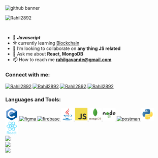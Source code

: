 <img alt="github banner" src="https://user-images.githubusercontent.com/80545477/221854571-974dc8ba-722d-424a-b343-79e737d13366.png" />
<p> <img src="https://komarev.com/ghpvc/?username=Rahil2892&label=Profile%20views&color=0e75b6&style=flat" alt="Rahil2892" /></p>
<br/>


- 💖 **_Javascript_** 
- ⚒️ currently learning [Blockchain]()
- 👯 I’m looking to collaborate on **any thing JS related**
- 💬 Ask me about **React, MongoDB**
- 📫 How to reach me **rahilgavande@gmail.com**

<h3>Connect with me:</h3>

<p>
<a href="https://www.linkedin.com/in/rahil-gavande-051602222/" target="blank">
<img align="center" src="https://raw.githubusercontent.com/rahuldkjain/github-profile-readme-generator/master/src/images/icons/Social/linked-in-alt.svg" alt="Rahil2892" height="30" width="40" />
</a>
<a href="https://rahil2892.netlify.app/" target="blank">
<img align="center" src="https://github.com/Rahil2892/Rahil2892/assets/80545477/af732073-1e75-4bf7-b498-56b000ab2e8d" alt="Rahil2892" width="35" />
</a>
<a href="https://www.instagram.com/rahil_2892/" target="blank">
<img align="center" src="https://raw.githubusercontent.com/rahuldkjain/github-profile-readme-generator/master/src/images/icons/Social/instagram.svg" alt="Rahil2892" height="30" width="40" />
</a>
<a href="https://discordapp.com/users/744514708882587690" target="blank">
<img align="center" src="https://raw.githubusercontent.com/rahuldkjain/github-profile-readme-generator/master/src/images/icons/Social/discord.svg" alt="Rahil2892" height="30" width="40" />
</a>
</p>

<h3>Languages and Tools:</h3>
<a href="https://www.cprogramming.com/" target="_blank" rel="noreferrer"> 
<img src="https://raw.githubusercontent.com/devicons/devicon/master/icons/c/c-original.svg" alt="c" width="40" height="40"/> </a> 
<a href="https://www.figma.com/" target="_blank" rel="noreferrer"> 
<img src="https://www.vectorlogo.zone/logos/figma/figma-icon.svg" alt="figma" width="40" height="40"/> </a> 
<a href="https://firebase.google.com/" target="_blank" rel="noreferrer"> <img src="https://www.vectorlogo.zone/logos/firebase/firebase-icon.svg" alt="firebase" width="40" height="40"/> </a>
<a href="https://www.java.com" target="_blank" rel="noreferrer"> <img src="https://raw.githubusercontent.com/devicons/devicon/master/icons/java/java-original.svg" alt="java" width="40" height="40"/> </a> 
<a href="https://developer.mozilla.org/en-US/docs/Web/JavaScript" target="_blank" rel="noreferrer"> <img src="https://raw.githubusercontent.com/devicons/devicon/master/icons/javascript/javascript-original.svg" alt="javascript" width="40" height="40"/> </a> 
<a href="https://www.mongodb.com/" target="_blank" rel="noreferrer"> <img src="https://raw.githubusercontent.com/devicons/devicon/master/icons/mongodb/mongodb-original-wordmark.svg" alt="mongodb" width="40" height="40"/> </a> 
<a href="https://nodejs.org" target="_blank" rel="noreferrer"> <img src="https://raw.githubusercontent.com/devicons/devicon/master/icons/nodejs/nodejs-original-wordmark.svg" alt="nodejs" width="40" height="40"/> </a> 
<a href="https://postman.com" target="_blank" rel="noreferrer"> <img src="https://www.vectorlogo.zone/logos/getpostman/getpostman-icon.svg" alt="postman" width="40" height="40"/> </a> 
<a href="https://www.python.org" target="_blank" rel="noreferrer"> <img src="https://raw.githubusercontent.com/devicons/devicon/master/icons/python/python-original.svg" alt="python" width="40" height="40"/> </a> 
<a href="https://reactjs.org/" target="_blank" rel="noreferrer"> <img src="https://raw.githubusercontent.com/devicons/devicon/master/icons/react/react-original-wordmark.svg" alt="react" width="40" height="40"/> </a> 

<br/>
<picture>
<img src="https://github-readme-stats.vercel.app/api/top-langs?username=Rahil2892&show_icons=true&layout=compact&theme=dracula" align="center" width="400"/>
</picture>
<br/>
<picture>
<img src="https://github-readme-stats.vercel.app/api?username=Rahil2892&show_icons=true&locale=en&theme=dracula" align="center" width="400" />
</picture>
<br/>
<picture align="center">
<img src="https://streak-stats.demolab.com/?user=Rahil2892&theme=dark" align="center" width="400" />
</picture>
<br/>
